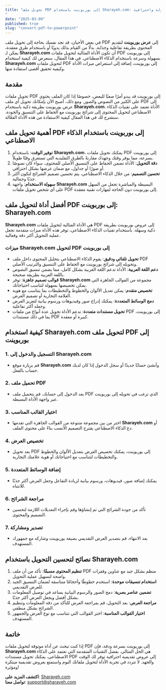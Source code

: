 ```yaml
---
title: "تحويل ملف PDF إلى بوربوينت باستخدام Sharayeh.com: دليل شامل لتحويل ملفاتك بسهولة واحترافية
"
date: "2025-03-09"
published: true
slug: "convert-pdf-to-powerpoint"
---
```



في بعض الأحيان، قد تجد نفسك بحاجة إلى تحويل ملف PDF إلى **عرض بوربوينت** لتقديم المحتوى بطريقة تفاعلية وجذابة. بدلًا من القيام بذلك يدويًا أو باستخدام طرق معقدة، يمكن لـ **Sharayeh.com** أن تكون الأداة المثالية لتحويل ملفات PDF إلى بوربوينت بسهولة وسرعة باستخدام الذكاء الاصطناعي. في هذا المقال، سنعرض لك كيفية استخدام **Sharayeh.com** لتحويل ملفات PDF إلى بوربوينت، إضافة إلى استعراض ميزات الأداة وكيفية تحقيق أقصى استفادة منها.

## مقدمة

تحويل ملفات PDF إلى بوربوينت قد يبدو أمرًا صعبًا للبعض، خصوصًا إذا كان الملف يحتوي على الكثير من النصوص والصور. ومع ذلك، أصبح الآن بإمكانك تحويل أي ملف PDF إلى عرض بوربوينت بطريقة ذكية باستخدام **Sharayeh.com**. الأداة تعتمد على تقنيات الذكاء الاصطناعي لتحويل المحتوى إلى شرائح بوربوينت مع الحفاظ على التنسيق والجودة. سنشرح لك في هذا المقال كيفية الاستفادة من هذه الأداة الفعّالة.

## أهمية تحويل ملف PDF إلى بوربوينت باستخدام الذكاء الاصطناعي

1. **توفير الوقت**: باستخدام **Sharayeh.com**، يمكنك تحويل ملفات PDF إلى بوربوينت بسرعة، مما يوفر وقتك وجهدك مقارنةً بالطرق التقليدية التي تستغرق وقتًا طويلاً.
2. **دقة التحويل**: الأداة تضمن الحفاظ على التنسيق الأصلي للمحتوى، سواء كان نصوصًا أو صورًا أو جداول، مع ضمان عرضها بشكل احترافي.
3. **تحسين التصميم**: من خلال الذكاء الاصطناعي، يتم تحسين تصميم الشرائح لتكون أكثر جذبًا وجمالية.
4. **سهولة الاستخدام**: واجهة **Sharayeh.com** البسيطة والمباشرة تجعل من السهل على أي شخص تحويل ملفات PDF إلى بوربوينت دون الحاجة لمهارات تقنية معقدة.

## أفضل أداة لتحويل ملف PDF إلى بوربوينت: Sharayeh.com

**Sharayeh.com** هي الأداة المثالية لتحويل ملفات PDF إلى عروض بوربوينت بطريقة ذكية وسهلة. باستخدام تقنيات الذكاء الاصطناعي، توفر هذه الأداة ميزات متقدمة تجعل عملية التحويل أكثر دقة وفعالية.

### ميزات Sharayeh.com لتحويل PDF إلى بوربوينت

- **تحويل تلقائي ودقيق**: يقوم الذكاء الاصطناعي بتحليل المحتوى داخل ملف PDF وتحويله إلى شرائح بوربوينت مع الحفاظ على التنسيق والترتيب الأصلي.
- **دعم اللغة العربية**: الأداة تدعم اللغة العربية بشكل كامل، مما يضمن تنسيق النصوص باللغة العربية بطريقة صحيحة.
- **قوالب تصميم جاهزة**: توفر **Sharayeh.com** مجموعة من القوالب الجاهزة التي يمكن تخصيصها بسهولة لتناسب احتياجاتك.
- **تخصيص متقدم**: يمكن تعديل الألوان والخطوط والتخطيطات بما يتناسب مع هوية العلامة التجارية أو تصميم العرض.
- **دمج الوسائط المتعددة**: يمكنك إدراج صور وفيديوهات ورسوم بيانية لتعزيز العرض وجعله أكثر تفاعلية.
- **تحويل مستندات متعددة**: تدعم الأداة تحويل عدة أنواع من ملفات PDF إلى بوربوينت، بما في ذلك مستندات PDF كبيرة أو معقدة.

## كيفية استخدام Sharayeh.com لتحويل ملف PDF إلى بوربوينت

### 1. التسجيل والدخول إلى Sharayeh.com
   - قم بزيارة موقع **Sharayeh.com** وأنشئ حسابًا جديدًا أو سجل الدخول إذا كان لديك حساب بالفعل.

### 2. تحميل ملف PDF
   - بعد الدخول إلى حسابك، قم بتحميل ملف PDF الذي ترغب في تحويله إلى بوربوينت عبر واجهة الأداة البسيطة.

### 3. اختيار القالب المناسب
   - اختر من بين مجموعة متنوعة من القوالب الجاهزة التي تقدمها **Sharayeh.com** أو دع الذكاء الاصطناعي يقترح التصميم الأنسب بناءً على محتوى الملف.

### 4. تخصيص العرض
   - بعد تحويل PDF إلى بوربوينت، يمكنك تخصيص العرض بتعديل الألوان والخطوط والتخطيطات لتتناسب مع احتياجاتك أو هوية علامتك التجارية.

### 5. إضافة الوسائط المتعددة
   - يمكنك إضافة صور، فيديوهات، ورسوم بيانية لزيادة التفاعل وجعل العرض أكثر جذبًا للانتباه.

### 6. مراجعة الشرائح
   - تأكد من جودة الشرائح التي تم إنشاؤها وقم بإجراء التعديلات اللازمة لتحسين التصميم والمحتوى.

### 7. تصدير ومشاركة
   - بعد الانتهاء، قم بتصدير العرض التقديمي بصيغة بوربوينت وشاركه مع جمهورك المستهدف.

## نصائح لتحسين التحويل باستخدام Sharayeh.com

1. **تنظيم المحتوى مسبقًا**: تأكد من أن ملف PDF منظم بشكل جيد مع عناوين وفقرات واضحة لتسهيل عملية التحويل.
2. **استخدام تنسيقات موحدة**: استخدم خطوطًا وأحجامًا متناسقة لضمان التنسيق الجيد للعرض التقديمي.
3. **تضمين عناصر بصرية**: دمج الصور والرسوم البيانية يساعد في توصيل المعلومات بشكل أفضل ويجعل العرض أكثر جذبًا.
4. **مراجعة العرض**: بعد التحويل، قم بمراجعة العرض للتأكد من دقة المعلومات وتنظيم الشرائح بشكل منطقي.
5. **اختيار القوالب المناسبة**: اختر القوالب التي تتناسب مع نوع العرض والجمهور المستهدف.

## خاتمة

إذا كنت تبحث عن أداة موثوقة لتحويل ملفات PDF إلى بوربوينت بسرعة ودقة، فإن **Sharayeh.com** هي الحل المثالي. بفضل التقنيات المتقدمة التي تعتمد على الذكاء الاصطناعي، يمكنك تحويل مستندات PDF إلى عروض تقديمية احترافية توفر لك الوقت والجهد. لا تتردد في تجربة الأداة لتحويل ملفاتك اليوم واستمتع بعروض تقديمية مبتكرة ومؤثرة!

**اكتشف المزيد على**: [Sharayeh.com](https://sharayeh.com)  
**تواصل معنا**: support@sharayeh.com
